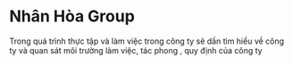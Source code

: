 # Nhân Hòa Group

Trong quá trình thực tập và làm việc trong công ty sẽ dần tìm hiểu về công ty  và quan sát môi trường làm việc, tác phong , quy định  của công ty 